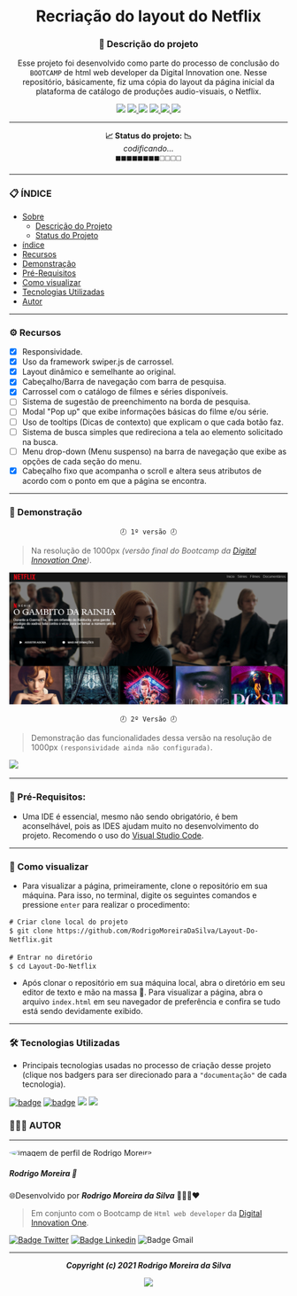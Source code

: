 
<h1 align="center"> Recriação do layout do Netflix </h1>
<h3 align="center"> 📝 Descrição do projeto </h3>
<p align="center"> Esse projeto foi desenvolvido como parte do processo de conclusão do <code>BOOTCAMP</code> de html web developer da Digital Innovation one. Nesse repositório, básicamente, fiz uma cópia do layout da página inicial da plataforma de catálogo de produções audio-visuais, o Netflix. </p> 

<p align="center">
<img src="https://img.shields.io/static/v1?label=Progresso&message=57%&color=5d4f5e&style=for-the-badge&labelColor=9f8da0">
<a href="https://github.com/RodrigoMoreiraDaSilva/Layout-Do-Netflix/issues">
  <img src="https://img.shields.io/github/issues/RodrigoMoreiraDaSilva/Layout-Do-Netflix?color=blueviolet&style=for-the-badge&labelColor=d3b1e2">
</a>
<img src="https://img.shields.io/badge/NPM-v1.0.0-%237159c1?style=for-the-badge&logo=git&color=orange&logoColor=orange&labelColor=e5b89c">
<a href="https://github.com/RodrigoMoreiraDaSilva/Layout-Do-Netflix/blob/master/LICENSE">
<img src="https://img.shields.io/github/license/RodrigoMoreiraDaSilva/Layout-Do-Netflix?style=for-the-badge&color=f70000&labelColor=ea6262">
</a>
<a href="https://github.com/RodrigoMoreiraDaSilva/Layout-Do-Netflix/network">
  <img src="https://img.shields.io/github/forks/RodrigoMoreiraDaSilva/Layout-Do-Netflix?style=for-the-badge&labelColor=93deed">
</a>
<a href="https://github.com/RodrigoMoreiraDaSilva/Layout-Do-Netflix/stargazers">
  <img src="https://img.shields.io/github/stars/RodrigoMoreiraDaSilva/Layout-Do-Netflix?color=34c607&style=for-the-badge&labelColor=8aea8f">
</a>
</p>

****
<p align="center">
   <b> 📈 Status do projeto: 📉 </b> <br>
   <i>codificando...</i> <br>
   ◼️◼️◼️◼️◼️◼️◼️◼️◻️◻️◻️◻️
</p>

****

### 📋 ÍNDICE

<!--ts-->
   * [Sobre](#Sobre)
        * [Descrição do Projeto](#--descrição-do-projeto-)
        * [Status do Projeto](#--descrição-do-projeto-)
   * [índice](#-índice)
   * [Recursos](#%EF%B8%8F-recursos)
   * [Demonstração](#-demonstração)
   * [Pré-Requisitos](#-pré-requisitos)
   * [Como visualizar](#-como-visualizar-)
   * [Tecnologias Utilizadas](#-tecnologias-utilizadas)
   * [Autor](#-autor)
<!--te-->

****

### ⚙️ Recursos

- [x] Responsividade.
- [x] Uso da framework swiper.js de carrossel.
- [x] Layout dinâmico e semelhante ao original.
- [x] Cabeçalho/Barra de navegação com barra de pesquisa.
- [x] Carrossel com o catálogo de filmes e séries disponíveis.
- [ ] Sistema de sugestão de preenchimento na borda de pesquisa.
- [ ] Modal "Pop up" que exibe informações básicas do filme e/ou série.
- [ ] Uso de tooltips (Dicas de contexto) que explicam o que cada botão faz.
- [ ] Sistema de busca simples que redireciona a tela ao elemento solicitado na busca.
- [ ] Menu drop-down (Menu suspenso) na barra de navegação que exibe as opções de cada seção do menu.
- [x] Cabeçalho fixo que acompanha o scroll e altera seus atributos de acordo com o ponto em que a página se encontra.

****

### 🎥 Demonstração

<p align="center"><code> 🕗 1º versão 🕗 </code> </p>

> Na resolução de 1000px *(versão final do Bootcamp da [Digital Innovation One](https://digitalinnovation.one))*.

![](img/Screenshots/0.0.1.png)

<p align="center"><code> 🕗 2º Versão 🕗 </code> </p>

> Demonstração das funcionalidades dessa versão na resolução de 1000px `(responsividade ainda não configurada)`.

![](./img/Screenshots/1.0.0.gif)


****

### 💾 Pré-Requisitos: 

- Uma IDE é essencial, mesmo não sendo obrigatório, é bem aconselhável, pois as IDES ajudam muito no desenvolvimento do projeto. Recomendo o uso do [Visual Studio Code](https://code.visualstudio.com/download).

****

### 📲 Como visualizar <p id="#Como-visualizar"> 

- Para visualizar a página, primeiramente, clone o repositório em sua máquina. Para isso, no terminal, digite os seguintes comandos e pressione `enter` para realizar o procedimento:
```
# Criar clone local do projeto
$ git clone https://github.com/RodrigoMoreiraDaSilva/Layout-Do-Netflix.git

# Entrar no diretório
$ cd Layout-Do-Netflix
```
- Após clonar o repositório em sua máquina local, abra o diretório em seu editor de texto e mão na massa 💪. Para visualizar a página, abra o arquivo `index.html` em seu navegador de preferência e confira se tudo está sendo devidamente exibido. 

****

### 🛠 Tecnologias Utilizadas

- Principais tecnologias usadas no processo de criação desse projeto (clique nos badgers para ser direcionado para a `"documentação"` de cada tecnologia).

[![badge](https://img.shields.io/badge/JavaScript-323330?style=for-the-badge&logo=javascript&logoColor=F7DF1E)](https://developer.mozilla.org/en-US/docs/Web/JavaScript)
[![badge](https://img.shields.io/badge/Swiper-323330?style=for-the-badge&logo=swiper&logoColor=white&color=6332f6)](https://swiperjs.com)
[![](https://img.shields.io/badge/HTML5-E34F26?style=for-the-badge&logo=html5&logoColor=white)](https://developer.mozilla.org/pt-BR/docs/Web/HTML)
[![](https://img.shields.io/badge/CSS-239120?&style=for-the-badge&logo=css3&logoColor=white)](https://developer.mozilla.org/pt-BR/docs/Web/CSS)

### 👨🏽‍💻 AUTOR
*****
<img style="border-radius: 50%" src="https://avatars.githubusercontent.com/u/78985382?s=460&u=421fd89ba15c63b87559a53804a6b850f5890575&v=4" width="100" alt="imagem de perfil de Rodrigo Moreira">
<h5>Rodrigo Moreira 🌠</h5>
<p>🌐Desenvolvido por <b> <i>Rodrigo Moreira da Silva</b> </i> 👨🏽‍💼❤️
  
> Em conjunto com o Bootcamp de `Html web developer` da [Digital Innovation One](https://digitalinnovation.one).

[![Badge Twitter](https://img.shields.io/badge/Twitter-1DA1F2?style=for-the-badge&logo=twitter&logoColor=white)](https://twitter.com/RodrogaDev)
[![Badge Linkedin](https://img.shields.io/badge/LinkedIn-0077B5?style=for-the-badge&logo=linkedin&logoColor=white)](https://www.linkedin.com/in/rodrigo-m0reira-da-silva/)
![Badge Gmail](https://img.shields.io/badge/rodrigomoreiradasilva.of@gmail.com-D14836?style=for-the-badge&logo=gmail&logoColor=white)

****
<p align="center">
    <b> <i> Copyright (c) 2021 Rodrigo Moreira da Silva</i> </b>
</p>
  <p align="center"> <a href="https://github.com/RodrigoMoreiraDaSilva/Layout-Do-Netflix/blob/master/LICENSE"> <img src="https://img.shields.io/badge/LICENSE-MIT-%237159c1?style=for-the-badge&color=061430&labelColor=395ea8"> </a> </p>
